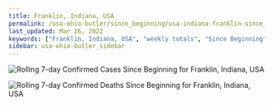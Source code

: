 ```yaml
---
title: Franklin, Indiana, USA
permalink: /usa-ohio-butler/since_beginning/usa-indiana-franklin-since_beginning.html
last_updated: Mar 26, 2022
keywords: ["Franklin, Indiana, USA", "weekly totals", "Since Beginning"]
sidebar: usa-ohio-butler_sidebar
---
```


![Rolling 7-day Confirmed Cases Since Beginning for Franklin, Indiana, USA](/covid_tracker/images/graphs/usa-indiana-franklin-rolling_7_days_confirmed-since_beginning_graph.png)

![Rolling 7-day Confirmed Deaths Since Beginning for Franklin, Indiana, USA](/covid_tracker/images/graphs/usa-indiana-franklin-rolling_7_days_deaths-since_beginning_graph.png)
